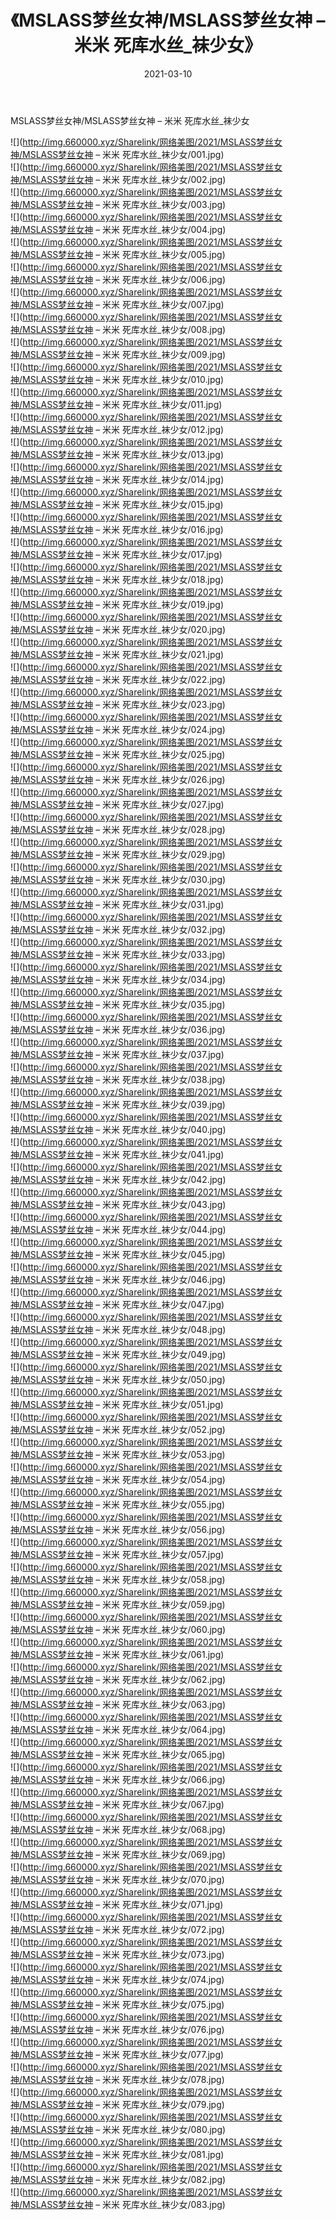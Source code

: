﻿---
layout: post
title:  《MSLASS梦丝女神/MSLASS梦丝女神 – 米米 死库水丝_袜少女》
date:   2021-03-10
img: http://img.660000.xyz/Sharelink/网络美图/2021/MSLASS梦丝女神/MSLASS梦丝女神 – 米米 死库水丝_袜少女/000.jpg
categories: [美女, 清纯, 唯美]
---

MSLASS梦丝女神/MSLASS梦丝女神 – 米米 死库水丝_袜少女

 ![](http://img.660000.xyz/Sharelink/网络美图/2021/MSLASS梦丝女神/MSLASS梦丝女神 – 米米 死库水丝_袜少女/001.jpg) <br>![](http://img.660000.xyz/Sharelink/网络美图/2021/MSLASS梦丝女神/MSLASS梦丝女神 – 米米 死库水丝_袜少女/002.jpg) <br>![](http://img.660000.xyz/Sharelink/网络美图/2021/MSLASS梦丝女神/MSLASS梦丝女神 – 米米 死库水丝_袜少女/003.jpg) <br>![](http://img.660000.xyz/Sharelink/网络美图/2021/MSLASS梦丝女神/MSLASS梦丝女神 – 米米 死库水丝_袜少女/004.jpg) <br>![](http://img.660000.xyz/Sharelink/网络美图/2021/MSLASS梦丝女神/MSLASS梦丝女神 – 米米 死库水丝_袜少女/005.jpg) <br>![](http://img.660000.xyz/Sharelink/网络美图/2021/MSLASS梦丝女神/MSLASS梦丝女神 – 米米 死库水丝_袜少女/006.jpg) <br>![](http://img.660000.xyz/Sharelink/网络美图/2021/MSLASS梦丝女神/MSLASS梦丝女神 – 米米 死库水丝_袜少女/007.jpg) <br>![](http://img.660000.xyz/Sharelink/网络美图/2021/MSLASS梦丝女神/MSLASS梦丝女神 – 米米 死库水丝_袜少女/008.jpg) <br>![](http://img.660000.xyz/Sharelink/网络美图/2021/MSLASS梦丝女神/MSLASS梦丝女神 – 米米 死库水丝_袜少女/009.jpg) <br>![](http://img.660000.xyz/Sharelink/网络美图/2021/MSLASS梦丝女神/MSLASS梦丝女神 – 米米 死库水丝_袜少女/010.jpg) <br>![](http://img.660000.xyz/Sharelink/网络美图/2021/MSLASS梦丝女神/MSLASS梦丝女神 – 米米 死库水丝_袜少女/011.jpg) <br>![](http://img.660000.xyz/Sharelink/网络美图/2021/MSLASS梦丝女神/MSLASS梦丝女神 – 米米 死库水丝_袜少女/012.jpg) <br>![](http://img.660000.xyz/Sharelink/网络美图/2021/MSLASS梦丝女神/MSLASS梦丝女神 – 米米 死库水丝_袜少女/013.jpg) <br>![](http://img.660000.xyz/Sharelink/网络美图/2021/MSLASS梦丝女神/MSLASS梦丝女神 – 米米 死库水丝_袜少女/014.jpg) <br>![](http://img.660000.xyz/Sharelink/网络美图/2021/MSLASS梦丝女神/MSLASS梦丝女神 – 米米 死库水丝_袜少女/015.jpg) <br>![](http://img.660000.xyz/Sharelink/网络美图/2021/MSLASS梦丝女神/MSLASS梦丝女神 – 米米 死库水丝_袜少女/016.jpg) <br>![](http://img.660000.xyz/Sharelink/网络美图/2021/MSLASS梦丝女神/MSLASS梦丝女神 – 米米 死库水丝_袜少女/017.jpg) <br>![](http://img.660000.xyz/Sharelink/网络美图/2021/MSLASS梦丝女神/MSLASS梦丝女神 – 米米 死库水丝_袜少女/018.jpg) <br>![](http://img.660000.xyz/Sharelink/网络美图/2021/MSLASS梦丝女神/MSLASS梦丝女神 – 米米 死库水丝_袜少女/019.jpg) <br>![](http://img.660000.xyz/Sharelink/网络美图/2021/MSLASS梦丝女神/MSLASS梦丝女神 – 米米 死库水丝_袜少女/020.jpg) <br>![](http://img.660000.xyz/Sharelink/网络美图/2021/MSLASS梦丝女神/MSLASS梦丝女神 – 米米 死库水丝_袜少女/021.jpg) <br>![](http://img.660000.xyz/Sharelink/网络美图/2021/MSLASS梦丝女神/MSLASS梦丝女神 – 米米 死库水丝_袜少女/022.jpg) <br>![](http://img.660000.xyz/Sharelink/网络美图/2021/MSLASS梦丝女神/MSLASS梦丝女神 – 米米 死库水丝_袜少女/023.jpg) <br>![](http://img.660000.xyz/Sharelink/网络美图/2021/MSLASS梦丝女神/MSLASS梦丝女神 – 米米 死库水丝_袜少女/024.jpg) <br>![](http://img.660000.xyz/Sharelink/网络美图/2021/MSLASS梦丝女神/MSLASS梦丝女神 – 米米 死库水丝_袜少女/025.jpg) <br>![](http://img.660000.xyz/Sharelink/网络美图/2021/MSLASS梦丝女神/MSLASS梦丝女神 – 米米 死库水丝_袜少女/026.jpg) <br>![](http://img.660000.xyz/Sharelink/网络美图/2021/MSLASS梦丝女神/MSLASS梦丝女神 – 米米 死库水丝_袜少女/027.jpg) <br>![](http://img.660000.xyz/Sharelink/网络美图/2021/MSLASS梦丝女神/MSLASS梦丝女神 – 米米 死库水丝_袜少女/028.jpg) <br>![](http://img.660000.xyz/Sharelink/网络美图/2021/MSLASS梦丝女神/MSLASS梦丝女神 – 米米 死库水丝_袜少女/029.jpg) <br>![](http://img.660000.xyz/Sharelink/网络美图/2021/MSLASS梦丝女神/MSLASS梦丝女神 – 米米 死库水丝_袜少女/030.jpg) <br>![](http://img.660000.xyz/Sharelink/网络美图/2021/MSLASS梦丝女神/MSLASS梦丝女神 – 米米 死库水丝_袜少女/031.jpg) <br>![](http://img.660000.xyz/Sharelink/网络美图/2021/MSLASS梦丝女神/MSLASS梦丝女神 – 米米 死库水丝_袜少女/032.jpg) <br>![](http://img.660000.xyz/Sharelink/网络美图/2021/MSLASS梦丝女神/MSLASS梦丝女神 – 米米 死库水丝_袜少女/033.jpg) <br>![](http://img.660000.xyz/Sharelink/网络美图/2021/MSLASS梦丝女神/MSLASS梦丝女神 – 米米 死库水丝_袜少女/034.jpg) <br>![](http://img.660000.xyz/Sharelink/网络美图/2021/MSLASS梦丝女神/MSLASS梦丝女神 – 米米 死库水丝_袜少女/035.jpg) <br>![](http://img.660000.xyz/Sharelink/网络美图/2021/MSLASS梦丝女神/MSLASS梦丝女神 – 米米 死库水丝_袜少女/036.jpg) <br>![](http://img.660000.xyz/Sharelink/网络美图/2021/MSLASS梦丝女神/MSLASS梦丝女神 – 米米 死库水丝_袜少女/037.jpg) <br>![](http://img.660000.xyz/Sharelink/网络美图/2021/MSLASS梦丝女神/MSLASS梦丝女神 – 米米 死库水丝_袜少女/038.jpg) <br>![](http://img.660000.xyz/Sharelink/网络美图/2021/MSLASS梦丝女神/MSLASS梦丝女神 – 米米 死库水丝_袜少女/039.jpg) <br>![](http://img.660000.xyz/Sharelink/网络美图/2021/MSLASS梦丝女神/MSLASS梦丝女神 – 米米 死库水丝_袜少女/040.jpg) <br>![](http://img.660000.xyz/Sharelink/网络美图/2021/MSLASS梦丝女神/MSLASS梦丝女神 – 米米 死库水丝_袜少女/041.jpg) <br>![](http://img.660000.xyz/Sharelink/网络美图/2021/MSLASS梦丝女神/MSLASS梦丝女神 – 米米 死库水丝_袜少女/042.jpg) <br>![](http://img.660000.xyz/Sharelink/网络美图/2021/MSLASS梦丝女神/MSLASS梦丝女神 – 米米 死库水丝_袜少女/043.jpg) <br>![](http://img.660000.xyz/Sharelink/网络美图/2021/MSLASS梦丝女神/MSLASS梦丝女神 – 米米 死库水丝_袜少女/044.jpg) <br>![](http://img.660000.xyz/Sharelink/网络美图/2021/MSLASS梦丝女神/MSLASS梦丝女神 – 米米 死库水丝_袜少女/045.jpg) <br>![](http://img.660000.xyz/Sharelink/网络美图/2021/MSLASS梦丝女神/MSLASS梦丝女神 – 米米 死库水丝_袜少女/046.jpg) <br>![](http://img.660000.xyz/Sharelink/网络美图/2021/MSLASS梦丝女神/MSLASS梦丝女神 – 米米 死库水丝_袜少女/047.jpg) <br>![](http://img.660000.xyz/Sharelink/网络美图/2021/MSLASS梦丝女神/MSLASS梦丝女神 – 米米 死库水丝_袜少女/048.jpg) <br>![](http://img.660000.xyz/Sharelink/网络美图/2021/MSLASS梦丝女神/MSLASS梦丝女神 – 米米 死库水丝_袜少女/049.jpg) <br>![](http://img.660000.xyz/Sharelink/网络美图/2021/MSLASS梦丝女神/MSLASS梦丝女神 – 米米 死库水丝_袜少女/050.jpg) <br>![](http://img.660000.xyz/Sharelink/网络美图/2021/MSLASS梦丝女神/MSLASS梦丝女神 – 米米 死库水丝_袜少女/051.jpg) <br>![](http://img.660000.xyz/Sharelink/网络美图/2021/MSLASS梦丝女神/MSLASS梦丝女神 – 米米 死库水丝_袜少女/052.jpg) <br>![](http://img.660000.xyz/Sharelink/网络美图/2021/MSLASS梦丝女神/MSLASS梦丝女神 – 米米 死库水丝_袜少女/053.jpg) <br>![](http://img.660000.xyz/Sharelink/网络美图/2021/MSLASS梦丝女神/MSLASS梦丝女神 – 米米 死库水丝_袜少女/054.jpg) <br>![](http://img.660000.xyz/Sharelink/网络美图/2021/MSLASS梦丝女神/MSLASS梦丝女神 – 米米 死库水丝_袜少女/055.jpg) <br>![](http://img.660000.xyz/Sharelink/网络美图/2021/MSLASS梦丝女神/MSLASS梦丝女神 – 米米 死库水丝_袜少女/056.jpg) <br>![](http://img.660000.xyz/Sharelink/网络美图/2021/MSLASS梦丝女神/MSLASS梦丝女神 – 米米 死库水丝_袜少女/057.jpg) <br>![](http://img.660000.xyz/Sharelink/网络美图/2021/MSLASS梦丝女神/MSLASS梦丝女神 – 米米 死库水丝_袜少女/058.jpg) <br>![](http://img.660000.xyz/Sharelink/网络美图/2021/MSLASS梦丝女神/MSLASS梦丝女神 – 米米 死库水丝_袜少女/059.jpg) <br>![](http://img.660000.xyz/Sharelink/网络美图/2021/MSLASS梦丝女神/MSLASS梦丝女神 – 米米 死库水丝_袜少女/060.jpg) <br>![](http://img.660000.xyz/Sharelink/网络美图/2021/MSLASS梦丝女神/MSLASS梦丝女神 – 米米 死库水丝_袜少女/061.jpg) <br>![](http://img.660000.xyz/Sharelink/网络美图/2021/MSLASS梦丝女神/MSLASS梦丝女神 – 米米 死库水丝_袜少女/062.jpg) <br>![](http://img.660000.xyz/Sharelink/网络美图/2021/MSLASS梦丝女神/MSLASS梦丝女神 – 米米 死库水丝_袜少女/063.jpg) <br>![](http://img.660000.xyz/Sharelink/网络美图/2021/MSLASS梦丝女神/MSLASS梦丝女神 – 米米 死库水丝_袜少女/064.jpg) <br>![](http://img.660000.xyz/Sharelink/网络美图/2021/MSLASS梦丝女神/MSLASS梦丝女神 – 米米 死库水丝_袜少女/065.jpg) <br>![](http://img.660000.xyz/Sharelink/网络美图/2021/MSLASS梦丝女神/MSLASS梦丝女神 – 米米 死库水丝_袜少女/066.jpg) <br>![](http://img.660000.xyz/Sharelink/网络美图/2021/MSLASS梦丝女神/MSLASS梦丝女神 – 米米 死库水丝_袜少女/067.jpg) <br>![](http://img.660000.xyz/Sharelink/网络美图/2021/MSLASS梦丝女神/MSLASS梦丝女神 – 米米 死库水丝_袜少女/068.jpg) <br>![](http://img.660000.xyz/Sharelink/网络美图/2021/MSLASS梦丝女神/MSLASS梦丝女神 – 米米 死库水丝_袜少女/069.jpg) <br>![](http://img.660000.xyz/Sharelink/网络美图/2021/MSLASS梦丝女神/MSLASS梦丝女神 – 米米 死库水丝_袜少女/070.jpg) <br>![](http://img.660000.xyz/Sharelink/网络美图/2021/MSLASS梦丝女神/MSLASS梦丝女神 – 米米 死库水丝_袜少女/071.jpg) <br>![](http://img.660000.xyz/Sharelink/网络美图/2021/MSLASS梦丝女神/MSLASS梦丝女神 – 米米 死库水丝_袜少女/072.jpg) <br>![](http://img.660000.xyz/Sharelink/网络美图/2021/MSLASS梦丝女神/MSLASS梦丝女神 – 米米 死库水丝_袜少女/073.jpg) <br>![](http://img.660000.xyz/Sharelink/网络美图/2021/MSLASS梦丝女神/MSLASS梦丝女神 – 米米 死库水丝_袜少女/074.jpg) <br>![](http://img.660000.xyz/Sharelink/网络美图/2021/MSLASS梦丝女神/MSLASS梦丝女神 – 米米 死库水丝_袜少女/075.jpg) <br>![](http://img.660000.xyz/Sharelink/网络美图/2021/MSLASS梦丝女神/MSLASS梦丝女神 – 米米 死库水丝_袜少女/076.jpg) <br>![](http://img.660000.xyz/Sharelink/网络美图/2021/MSLASS梦丝女神/MSLASS梦丝女神 – 米米 死库水丝_袜少女/077.jpg) <br>![](http://img.660000.xyz/Sharelink/网络美图/2021/MSLASS梦丝女神/MSLASS梦丝女神 – 米米 死库水丝_袜少女/078.jpg) <br>![](http://img.660000.xyz/Sharelink/网络美图/2021/MSLASS梦丝女神/MSLASS梦丝女神 – 米米 死库水丝_袜少女/079.jpg) <br>![](http://img.660000.xyz/Sharelink/网络美图/2021/MSLASS梦丝女神/MSLASS梦丝女神 – 米米 死库水丝_袜少女/080.jpg) <br>![](http://img.660000.xyz/Sharelink/网络美图/2021/MSLASS梦丝女神/MSLASS梦丝女神 – 米米 死库水丝_袜少女/081.jpg) <br>![](http://img.660000.xyz/Sharelink/网络美图/2021/MSLASS梦丝女神/MSLASS梦丝女神 – 米米 死库水丝_袜少女/082.jpg) <br>![](http://img.660000.xyz/Sharelink/网络美图/2021/MSLASS梦丝女神/MSLASS梦丝女神 – 米米 死库水丝_袜少女/083.jpg) <br>